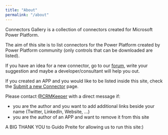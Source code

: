 ```yaml
---
title: "About"
permalink: "/about"
---
```

Connectors Gallery is a collection of connectors created for Microsoft Power Platform.

The aim of this site is to list connectors for the Power Platform created by Power Platform community (only controls that can be downloaded are listed).

If you have an idea for a new connector, go to our <a target="_blank" href="https://powerplatform.sleekplan.app/">forum</a>, write your suggestion and maybe a developer/consultant will help you out.

If you created an APP and you would like to be listed inside this site, check the <a target="_blank" href="/submit">Submit a new Connector</a> page.

Please contact <a target="_blank" href="https://www.twitter.com/crmkeeper">@CRMKeeper</a> with a direct message if:

- you are the author and you want to add additional links beside your name (Twitter, LinkedIn, Website, ...)
- you are the author of an APP and want to remove it from this site

A BIG THANK YOU to Guido Preite for allowing us to run this site:)
